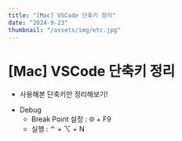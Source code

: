 ```yaml
---
title: "[Mac] VSCode 단축키 정리"
date: "2024-9-23"
thumbnail: "/assets/img/etc.jpg"
---
```


# [Mac] VSCode 단축키 정리
* 사용해본 단축키만 정리해보기!

- Debug
	- Break Point 설정 : 🌐 + F9
	- 실행 : ⌃ + ⌥ + N